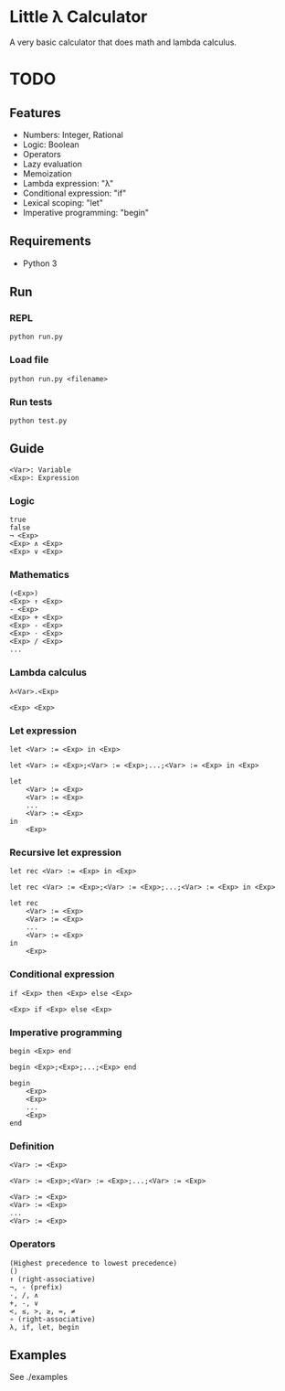# Little λ Calculator
A very basic calculator that does math and lambda calculus.

# TODO

## Features
* Numbers: Integer, Rational
* Logic: Boolean
* Operators
* Lazy evaluation
* Memoization
* Lambda expression: "λ"
* Conditional expression: "if"
* Lexical scoping: "let"
* Imperative programming: "begin"

## Requirements
* Python 3

## Run
### REPL
```
python run.py
```

### Load file
```
python run.py <filename>
```

### Run tests
```
python test.py
```

## Guide
```
<Var>: Variable
<Exp>: Expression
```

### Logic
```
true
false
¬ <Exp>
<Exp> ∧ <Exp>
<Exp> ∨ <Exp>
```

### Mathematics
```
(<Exp>)
<Exp> ↑ <Exp>
- <Exp>
<Exp> + <Exp>
<Exp> - <Exp>
<Exp> ⋅ <Exp>
<Exp> / <Exp>
...
```

### Lambda calculus
```
λ<Var>.<Exp>
```
```
<Exp> <Exp>
```

### Let expression
```
let <Var> := <Exp> in <Exp>
```
```
let <Var> := <Exp>;<Var> := <Exp>;...;<Var> := <Exp> in <Exp>
```
```
let
    <Var> := <Exp>
    <Var> := <Exp>
    ...
    <Var> := <Exp>
in
    <Exp>
```

### Recursive let expression
```
let rec <Var> := <Exp> in <Exp>
```
```
let rec <Var> := <Exp>;<Var> := <Exp>;...;<Var> := <Exp> in <Exp>
```
```
let rec
    <Var> := <Exp>
    <Var> := <Exp>
    ...
    <Var> := <Exp>
in
    <Exp>
```

### Conditional expression
```
if <Exp> then <Exp> else <Exp>
```
```
<Exp> if <Exp> else <Exp>
```

### Imperative programming
```
begin <Exp> end
```
```
begin <Exp>;<Exp>;...;<Exp> end
```
```
begin
    <Exp>
    <Exp>
    ...
    <Exp>
end
```

### Definition
```
<Var> := <Exp>
```
```
<Var> := <Exp>;<Var> := <Exp>;...;<Var> := <Exp>
```
```
<Var> := <Exp>
<Var> := <Exp>
...
<Var> := <Exp>
```

### Operators
```
(Highest precedence to lowest precedence)
()
↑ (right-associative)
¬, - (prefix)
⋅, /, ∧
+, -, ∨
<, ≤, >, ≥, =, ≠
∘ (right-associative)
λ, if, let, begin
```

## Examples
See ./examples